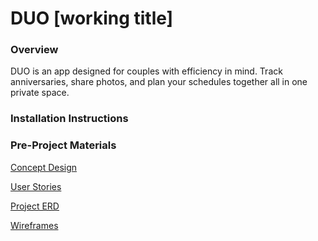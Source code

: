 # DUO [working title]

### Overview

DUO is an app designed for couples with efficiency in mind. Track anniversaries, share photos, and plan your schedules together all in one private space.

### Installation Instructions

### Pre-Project Materials

[Concept Design](pre-project/concept-design.md)

[User Stories](pre-project/user-stories.md)

[Project ERD](pre-project/erd.jpeg)

[Wireframes](pre-project/wireframes.md)